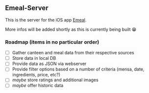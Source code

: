 ## Emeal-Server

This is the server for the iOS app [Emeal](https://github.com/kiliankoe/emeal).

More infos will be added shortly as this is currently being built :grin:

### Roadmap (items in no particular order)

 - [ ] Gather canteen and meal data from their respective sources
 - [ ] Store data in local DB
 - [ ] Provide data as JSON via webserver
 - [ ] Provide filter options based on a number of criteria (mensa, date, ingredients, price, etc?)
 - [ ] *maybe* store ratings and additional images
 - [ ] *maybe* offer historic data
